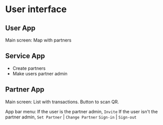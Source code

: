 # User interface

## User App

Main screen:
Map with partners

## Service App

- Create partners
- Make users partner admin


## Partner App

Main screen:
List with transactions. Button to scan QR.

App bar menu:
If the user is the partner admin, `Invite`
If the user isn't the partner admin, `Set Partner` | `Change Partner`
`Sign-in` | `Sign-out`
